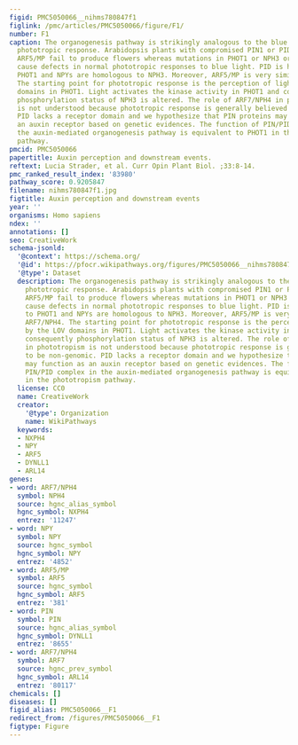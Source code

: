 ```yaml
---
figid: PMC5050066__nihms780847f1
figlink: /pmc/articles/PMC5050066/figure/F1/
number: F1
caption: The organogenesis pathway is strikingly analogous to the blue light-mediated
  phototropic response. Arabidopsis plants with compromised PIN1 or PID or NPY or
  ARF5/MP fail to produce flowers whereas mutations in PHOT1 or NPH3 or ARF7/NPH4
  cause defects in normal phototropic responses to blue light. PID is homologous to
  PHOT1 and NPYs are homologous to NPH3. Moreover, ARF5/MP is very similar to ARF7/NPH4.
  The starting point for phototropic response is the perception of light by the LOV
  domains in PHOT1. Light activates the kinase activity in PHOT1 and consequently
  phosphorylation status of NPH3 is altered. The role of ARF7/NPH4 in phototropism
  is not understood because phototropic response is generally believed to be non-genomic.
  PID lacks a receptor domain and we hypothesize that PIN proteins may function as
  an auxin receptor based on genetic evidences. The function of PIN/PID complex in
  the auxin-mediated organogenesis pathway is equivalent to PHOT1 in the phototropism
  pathway.
pmcid: PMC5050066
papertitle: Auxin perception and downstream events.
reftext: Lucia Strader, et al. Curr Opin Plant Biol. ;33:8-14.
pmc_ranked_result_index: '83980'
pathway_score: 0.9205847
filename: nihms780847f1.jpg
figtitle: Auxin perception and downstream events
year: ''
organisms: Homo sapiens
ndex: ''
annotations: []
seo: CreativeWork
schema-jsonld:
  '@context': https://schema.org/
  '@id': https://pfocr.wikipathways.org/figures/PMC5050066__nihms780847f1.html
  '@type': Dataset
  description: The organogenesis pathway is strikingly analogous to the blue light-mediated
    phototropic response. Arabidopsis plants with compromised PIN1 or PID or NPY or
    ARF5/MP fail to produce flowers whereas mutations in PHOT1 or NPH3 or ARF7/NPH4
    cause defects in normal phototropic responses to blue light. PID is homologous
    to PHOT1 and NPYs are homologous to NPH3. Moreover, ARF5/MP is very similar to
    ARF7/NPH4. The starting point for phototropic response is the perception of light
    by the LOV domains in PHOT1. Light activates the kinase activity in PHOT1 and
    consequently phosphorylation status of NPH3 is altered. The role of ARF7/NPH4
    in phototropism is not understood because phototropic response is generally believed
    to be non-genomic. PID lacks a receptor domain and we hypothesize that PIN proteins
    may function as an auxin receptor based on genetic evidences. The function of
    PIN/PID complex in the auxin-mediated organogenesis pathway is equivalent to PHOT1
    in the phototropism pathway.
  license: CC0
  name: CreativeWork
  creator:
    '@type': Organization
    name: WikiPathways
  keywords:
  - NXPH4
  - NPY
  - ARF5
  - DYNLL1
  - ARL14
genes:
- word: ARF7/NPH4
  symbol: NPH4
  source: hgnc_alias_symbol
  hgnc_symbol: NXPH4
  entrez: '11247'
- word: NPY
  symbol: NPY
  source: hgnc_symbol
  hgnc_symbol: NPY
  entrez: '4852'
- word: ARF5/MP
  symbol: ARF5
  source: hgnc_symbol
  hgnc_symbol: ARF5
  entrez: '381'
- word: PIN
  symbol: PIN
  source: hgnc_alias_symbol
  hgnc_symbol: DYNLL1
  entrez: '8655'
- word: ARF7/NPH4
  symbol: ARF7
  source: hgnc_prev_symbol
  hgnc_symbol: ARL14
  entrez: '80117'
chemicals: []
diseases: []
figid_alias: PMC5050066__F1
redirect_from: /figures/PMC5050066__F1
figtype: Figure
---
```

